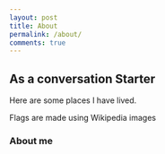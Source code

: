 ```yaml
---
layout: post
title: About
permalink: /about/
comments: true
---
```



## As a conversation Starter


Here are some places I have lived.


<comment>
Flags are made using Wikipedia images
</comment>


<style>
   /* Style looks pretty compact,
      - grid-container and grid-item are referenced the code
   */
   .grid-container {
       display: grid;
       grid-template-columns: repeat(auto-fill, minmax(150px, 1fr)); /* Dynamic columns */
       gap: 10px;
   }
   .grid-item {
       text-align: center;
   }
   .grid-item img {
       width: 100%;
       height: 100px; /* Fixed height for uniformity */
       object-fit: contain; /* Ensure the image fits within the fixed height */
   }
   .grid-item p {
       margin: 5px 0; /* Add some margin for spacing */
   }


   .image-gallery {
       display: flex;
       flex-wrap: nowrap;
       overflow-x: auto;
       gap: 10px;
       }


   .image-gallery img {
       max-height: 150px;
       object-fit: cover;
       border-radius: 5px;
   }
</style>


<!-- This grid_container class is used by CSS styling and the id is used by JavaScript connection -->
<div class="grid-container" id="grid_container">
   <!-- content will be added here by JavaScript -->
</div>


<script>
   // 1. Make a connection to the HTML container defined in the HTML div
   var container = document.getElementById("grid_container"); // This container connects to the HTML div


   // 2. Define a JavaScript object for our http source and our data rows for the Living in the World grid
   var http_source = "https://upload.wikimedia.org/wikipedia/commons/";
   var living_in_the_world = [
       // 2. Define a JavaScript object for our http source and our data rows for the Living in the World grid
    var http_source = "https://upload.wikimedia.org/wikipedia/commons/";
    var living_in_the_world = [
        {"flag": "0/01/Flag_of_California.svg", "greeting": "Hey", "description": "California- Lived since 2014"},
        {"flag": "4/41/Flag_of_India.svg", "greeting": "Namaste/Vannakam", "description": "India- Born here in 2010 and lived until 2013"},
        {"flag": "9/9d/Flag_of_Arizona.svg", "greeting": "Hello", "description": "Arizona- Lived in 2013 for 9 months"},
        {"flag": "c/cf/Flag_of_Canada.svg", "greeting": "hey", "description": "Canada- My Cousins live here and I have visited a few times"},
    ];


   // 3a. Consider how to update style count for size of container
   // The grid-template-columns has been defined as dynamic with auto-fill and minmax


   // 3b. Build grid items inside of our container for each row of data
   for (const location of living_in_the_world) {
       // Create a "div" with "class grid-item" for each row
       var gridItem = document.createElement("div");
       gridItem.className = "grid-item";  // This class name connects the gridItem to the CSS style elements
       // Add "img" HTML tag for the flag
       var img = document.createElement("img");
       img.src = http_source + location.flag; // concatenate the source and flag
       img.alt = location.flag + " Flag"; // add alt text for accessibility


       // Add "p" HTML tag for the description
       var description = document.createElement("p");
       description.textContent = location.description; // extract the description


       // Add "p" HTML tag for the greeting
       var greeting = document.createElement("p");
       greeting.textContent = location.greeting;  // extract the greeting


       // Append img and p HTML tags to the grid item DIV
       gridItem.appendChild(img);
       gridItem.appendChild(description);
       gridItem.appendChild(greeting);


       // Append the grid item DIV to the container DIV
       container.appendChild(gridItem);
   }
</script>
<style>
    .grid-container {
        display: grid;
        grid-template-columns: repeat(auto-fill, minmax(150px, 1fr));
        gap: 15px;
    }

    .grid-item {
        text-align: center;
        padding: 12px;
        border-radius: 12px;
        background: linear-gradient(135deg, #f8c8dc, #c8d9f8); /* soft pink → blue */
        color: #222;
        transition: transform 0.25s ease, box-shadow 0.25s ease, background 0.25s ease;
    }

    .grid-item:hover {
        transform: scale(1.07);
        box-shadow: 0 6px 18px rgba(0, 0, 0, 0.2);
        background: linear-gradient(135deg, #ffd6e8, #a8c5ff); /* brighter hover */
    }

    .grid-item img {
        width: 100%;
        height: 100px;
        object-fit: contain;
        border-radius: 6px;
        margin-bottom: 8px;
    }

    .grid-item p {
        margin: 4px 0;
    }

    .grid-item p:first-of-type {
        font-weight: bold; /* Greeting stands out */
        color: #444;
    }
</style>



### About me






</div>



